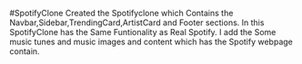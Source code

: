 #SpotifyClone
Created the Spotifyclone which Contains the Navbar,Sidebar,TrendingCard,ArtistCard and Footer sections.
In this SpotifyClone has the Same Funtionality as Real Spotify.
I add the Some music tunes and music images and content which has the Spotify webpage contain.
